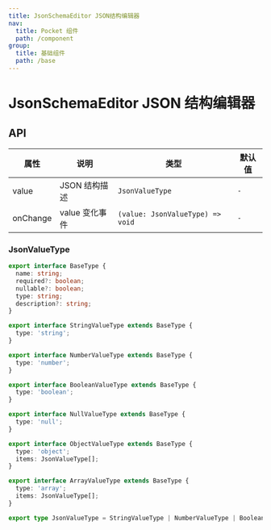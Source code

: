 ```yaml
---
title: JsonSchemaEditor JSON结构编辑器
nav:
  title: Pocket 组件
  path: /component
group:
  title: 基础组件
  path: /base
---
```


# JsonSchemaEditor JSON 结构编辑器

<code src="./demo/demo1.tsx" ></code>

## API

| 属性     | 说明           | 类型                             | 默认值 |
| -------- | -------------- | -------------------------------- | ------ |
| value    | JSON 结构描述  | `JsonValueType`                  | `-`    |
| onChange | value 变化事件 | `(value: JsonValueType) => void` | `-`    |

### JsonValueType

```ts | pure
export interface BaseType {
  name: string;
  required?: boolean;
  nullable?: boolean;
  type: string;
  description?: string;
}

export interface StringValueType extends BaseType {
  type: 'string';
}

export interface NumberValueType extends BaseType {
  type: 'number';
}

export interface BooleanValueType extends BaseType {
  type: 'boolean';
}

export interface NullValueType extends BaseType {
  type: 'null';
}

export interface ObjectValueType extends BaseType {
  type: 'object';
  items: JsonValueType[];
}

export interface ArrayValueType extends BaseType {
  type: 'array';
  items: JsonValueType[];
}

export type JsonValueType = StringValueType | NumberValueType | BooleanValueType | NullValueType | ObjectValueType | ArrayValueType;
```
